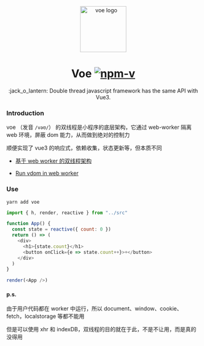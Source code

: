 <p align="center"><img src="https://ws1.sinaimg.cn/large/0065Zy9ely1g8xk4ktgctj30eg0cit9a.jpg" alt="voe logo" width="120"></p>
<h1 align="center">Voe <a href="https://npmjs.com/package/voe"><img src="https://img.shields.io/npm/v/voe.svg?label=" alt="npm-v"></a></h1>
<p align="center">:jack_o_lantern: Double thread javascript framework has the same API with Vue3.</p>

### Introduction

voe （发音 `/vəʊ/`） 的双线程是小程序的底层架构，它通过 web-worker 隔离 web 环境，屏蔽 dom 能力，从而做到绝对的控制力

顺便实现了 vue3 的响应式，依赖收集，状态更新等，但本质不同

- [基于 web worker 的双线程架构](https://github.com/132yse/voe/issues/2)

- [Run vdom in web worker](https://zhuanlan.zhihu.com/p/91594153)

### Use

```console
yarn add voe
```

```js
import { h, render, reactive } from "../src"

function App() {
  const state = reactive({ count: 0 })
  return () => (
    <div>
      <h1>{state.count}</h1>
      <button onClick={e => state.count++}>+</button>
    </div>
  )
}

render(<App />)
```

#### p.s.

由于用户代码都在 worker 中运行，所以 document、window、cookie、fetch，localstorage 等都不能用

但是可以使用 xhr 和 indexDB，双线程的目的就在于此，不是不让用，而是真的没得用


